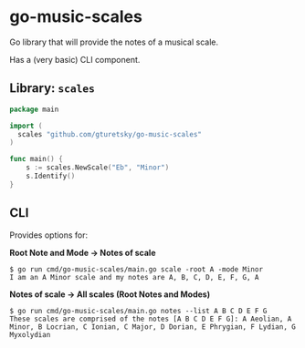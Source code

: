 # go-music-scales

Go library that will provide the notes of a musical scale.

Has a (very basic) CLI component.

## Library: `scales`

```go
package main

import (
  scales "github.com/gturetsky/go-music-scales"
)

func main() {
	s := scales.NewScale("Eb", "Minor")
	s.Identify()
}
```

## CLI

Provides options for:

**Root Note and Mode -> Notes of scale**
```
$ go run cmd/go-music-scales/main.go scale -root A -mode Minor
I am an A Minor scale and my notes are A, B, C, D, E, F, G, A
```

**Notes of scale -> All scales (Root Notes and Modes)**
```
$ go run cmd/go-music-scales/main.go notes --list A B C D E F G
These scales are comprised of the notes [A B C D E F G]: A Aeolian, A Minor, B Locrian, C Ionian, C Major, D Dorian, E Phrygian, F Lydian, G Myxolydian
```
